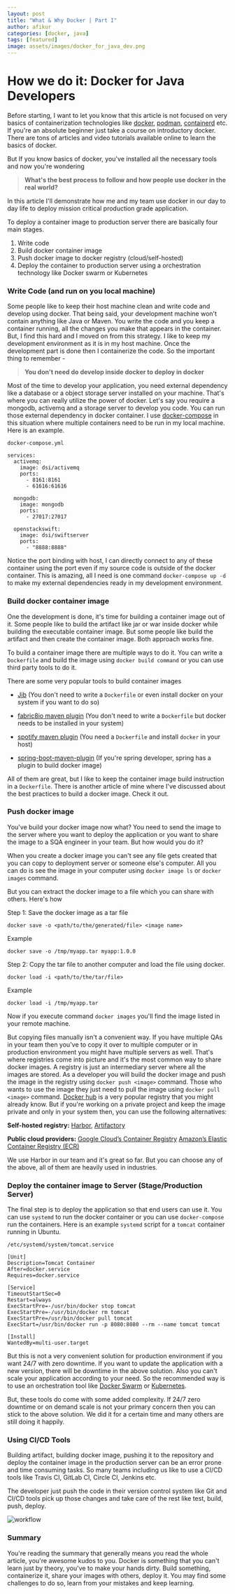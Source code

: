 ```yaml
---
layout: post
title: "What & Why Docker | Part I"
author: afikur
categories: [docker, java]
tags: [featured]
image: assets/images/docker_for_java_dev.png
---
```


#  How we do it: Docker for Java Developers


Before starting, I want to let you know that this article is not focused on very basics of containerization  technologies like [docker](https://www.docker.com/), [podman](https://podman.io/), [containerd](https://containerd.io/) etc. If you're an absolute beginner just take a course on introductory docker. There are tons of articles and video tutorials available online to learn the basics of docker.



But If you know basics of docker, you've installed all the necessary tools and now you're wondering 

> **What's the best process to follow and how people use docker in the real world?**

In this article I'll demonstrate how me and my team use docker in our day to day life to deploy mission critical production grade application.



To deploy a container image to production server there are basically four main stages.

1. Write code 
2. Build docker container image
3. Push docker image to docker registry (cloud/self-hosted)
4. Deploy the container to production server using a orchestration technology like Docker swarm or Kubernetes



### Write Code (and run on you local machine)

Some people like to keep their host machine clean and write code and develop using docker. That being said, your development machine won't contain anything like Java or Maven. You write the code and you keep a container running, all the changes you make that appears in the container. But, I find this hard and I moved on from this strategy. I like to keep my development environment as it is in my host machine. Once the development part is done then I containerize the code. So the important thing to remember -

> **You don't need do develop inside docker to deploy in docker**



Most of the time to develop your application, you need external dependency like a database or a object storage server installed on your machine. That's where you can really utilize the power of docker. Let's say you require a mongodb, activemq and a storage server to develop you code. You can run those external dependency in docker container. I use  [docker-compose](https://docs.docker.com/compose/gettingstarted/) in this situation  where multiple containers need to be run in my local machine. Here is an example.

`docker-compose.yml`

```
services:
  activemq:
    image: dsi/activemq
    ports:
      - 8161:8161
      - 61616:61616

  mongodb:
    image: mongodb
    ports:
      - 27017:27017

  openstackswift:
    image: dsi/swiftserver
    ports:
      - "8888:8888"
```



Notice the port binding with host, I can directly connect to any of these container using the port even if my source code is outside of the docker container. This is amazing, all I need is one command `docker-compose up -d` to make my external dependencies ready in my development environment.



### Build docker container image

One the development is done, it's time for building a container image out of it. Some people like to build the artifact like jar or war inside docker while building the executable container image. But some people like build the artifact and then create the container image. Both approach works fine. 

To build a container image there are multiple ways to do it. You can write a `Dockerfile` and build the image using `docker build command` or you can use third party tools to do it.

There are some very popular tools to build container images

* [Jib](https://github.com/GoogleContainerTools/jib) (You don't need to write a `Dockerfile` or even install docker on your system if you want to do so)

* [fabric8io maven plugin](https://github.com/fabric8io/docker-maven-plugin) (You don't need to write a `Dockerfile` but docker needs to be installed in your system)

* [spotify maven plugin](https://github.com/spotify/docker-maven-plugin) (You need a `Dockerfile` and install `docker` in your host)

* [spring-boot-maven-plugin](https://spring.io/guides/gs/spring-boot-docker/) (If you're spring developer, spring has a plugin to build docker image)

  

All of them are great, but I like to keep the container image build instruction in a `Dockerfile`. There is another article of mine where I've discussed about the best practices to build a docker image. Check it out.



### Push docker image

You've build your docker image now what? You need to send the image to the server where you want to deploy the application or you want to share the image to a SQA engineer in your team. But how would you do it?

When you create a docker image you can't see any file gets created that you can copy to deployment server or someone else's computer. All you can do is see the image in your computer using  `docker image ls` or `docker images` command.

But you can extract the docker image to a file which you can share with others. Here's how



Step 1: Save the docker image as a tar file

```
docker save -o <path/to/the/generated/file> <image name>
```

Example

```
docker save -o /tmp/myapp.tar myapp:1.0.0
```



Step 2: Copy the tar file to another computer and load the file using docker.

```
docker load -i <path/to/the/tar/file>
```


Example

```
docker load -i /tmp/myapp.tar
```

Now if you execute command `docker images` you'll find the image listed in your remote machine.



But copying files manually isn't a convenient way. If you have multiple QAs in your team then you've to copy it over to multiple computer or in production environment you might have multiple servers as well. That's where registries come into picture and it's the most common way to share docker images. A registry is just an intermediary server where all the images are stored.  As a developer you will build the docker image and push the image in the registry using `docker push <image>` command. Those who wants to use the image they just need to pull the image using `docker pull <image>` command. [Docker hub](https://hub.docker.com/) is a very popular registry that you might already know. But if you're working on a private project and keep the image private and only in your system then, you can use the following alternatives:

**Self-hosted registry:**  [Harbor](https://goharbor.io/), [Artifactory](https://jfrog.com/artifactory/)

**Public cloud providers:** [Google Cloud’s Container Registry](https://cloud.google.com/container-registry/) [Amazon’s Elastic Container Registry (ECR)](https://aws.amazon.com/ecr/)



We use Harbor in our team and it's great so far. But you can choose any of the above,  all of them are heavily used in industries.





### Deploy the container image to Server (Stage/Production Server)

The final step is to deploy the application so that end users can use it. You can use `systemd` to run the docker container or you can use `docker-compose` run the containers. Here is an example `systemd` script for a `tomcat` container running in Ubuntu.

`/etc/systemd/system/tomcat.service`

```
[Unit]
Description=Tomcat Container
After=docker.service
Requires=docker.service

[Service]
TimeoutStartSec=0
Restart=always
ExecStartPre=-/usr/bin/docker stop tomcat
ExecStartPre=-/usr/bin/docker rm tomcat
ExecStartPre=/usr/bin/docker pull tomcat
ExecStart=/usr/bin/docker run -p 8080:8080 --rm --name tomcat tomcat

[Install]
WantedBy=multi-user.target
```



But this is not a very convenient solution for production environment if you want 24/7 with zero downtime. If you want to update the application with a new version, there will be downtime in the above solution. Also you can't scale your application according to your need. So the recommended way is to use an orchestration tool like [Docker Swarm](https://docs.docker.com/engine/swarm/) or [Kubernetes](https://kubernetes.io/). 

But, these tools do come with some added complexity. If  24/7 zero downtime or on demand scale is not your primary concern then you can stick to the above solution. We did it for a certain time and many others are still  doing it happily.



### Using CI/CD Tools

Building artifact, building docker image, pushing it to the repository and deploy the container image in the production server can be an error prone and time consuming tasks. So many teams including us like to use a CI/CD tools like Travis CI, GitLab CI, Circle CI, Jenkins etc.

The developer just push the code in their version control system like Git and CI/CD tools pick up those changes and take care of the rest like test, build, push, deploy.

![workflow](../assets/images/docker_for_java_dev.png)

### Summary

You're reading the summary that generally means you read the whole article, you're awesome kudos to you. Docker is something that you can't learn just by theory, you've to make your hands dirty. Build something, containerize it, share your images with others, deploy it. You may find some challenges to do so, learn from your mistakes and keep learning.
